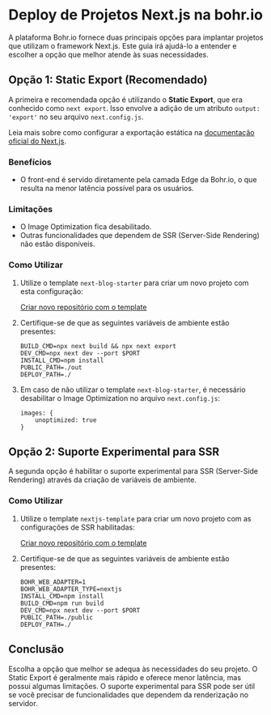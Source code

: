 # Deploy de Projetos Next.js na bohr.io

A plataforma Bohr.io fornece duas principais opções para implantar projetos que utilizam o framework Next.js. Este guia irá ajudá-lo a entender e escolher a opção que melhor atende às suas necessidades.

## Opção 1: Static Export (Recomendado)

A primeira e recomendada opção é utilizando o **Static Export**, que era conhecido como `next export`. Isso envolve a adição de um atributo `output: 'export'` no seu arquivo `next.config.js`.

Leia mais sobre como configurar a exportação estática na [documentação oficial do Next.js](https://nextjs.org/docs/pages/building-your-application/deploying/static-exports).

### Benefícios

- O front-end é servido diretamente pela camada Edge da Bohr.io, o que resulta na menor latência possível para os usuários.

### Limitações

- O Image Optimization fica desabilitado.
- Outras funcionalidades que dependem de SSR (Server-Side Rendering) não estão disponíveis.

### Como Utilizar

1. Utilize o template `next-blog-starter` para criar um novo projeto com esta configuração:

    [Criar novo repositório com o template](https://bohr.io/createRepository?sampleUrl=https://github.com/bohr-io/next-blog-starter)

2. Certifique-se de que as seguintes variáveis de ambiente estão presentes:

    ```
    BUILD_CMD=npx next build && npx next export
    DEV_CMD=npx next dev --port $PORT
    INSTALL_CMD=npm install
    PUBLIC_PATH=./out
    DEPLOY_PATH=./
    ```
3. Em caso de não utilizar o template `next-blog-starter`, é necessário desabilitar o Image Optimization no arquivo `next.config.js`:
    ```
    images: {
        unoptimized: true
    }
    ```

## Opção 2: Suporte Experimental para SSR

A segunda opção é habilitar o suporte experimental para SSR (Server-Side Rendering) através da criação de variáveis de ambiente.

### Como Utilizar

1. Utilize o template `nextjs-template` para criar um novo projeto com as configurações de SSR habilitadas:

    [Criar novo repositório com o template](https://bohr.io/createRepository?sampleUrl=https://github.com/bohr-io/nextjs-template)

2. Certifique-se de que as seguintes variáveis de ambiente estão presentes:

    ```
    BOHR_WEB_ADAPTER=1
    BOHR_WEB_ADAPTER_TYPE=nextjs
    INSTALL_CMD=npm install
    BUILD_CMD=npm run build
    DEV_CMD=npx next dev --port $PORT
    PUBLIC_PATH=./public
    DEPLOY_PATH=./
    ```

## Conclusão

Escolha a opção que melhor se adequa às necessidades do seu projeto. O Static Export é geralmente mais rápido e oferece menor latência, mas possui algumas limitações. O suporte experimental para SSR pode ser útil se você precisar de funcionalidades que dependem da renderização no servidor.
